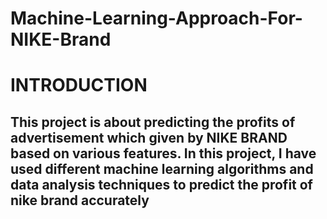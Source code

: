 # Machine-Learning-Approach-For-NIKE-Brand 
# INTRODUCTION
## This project is about predicting the profits of advertisement which given by NIKE BRAND based on various features. In this project, I have used different machine learning algorithms and data analysis techniques to predict the profit of nike brand  accurately
